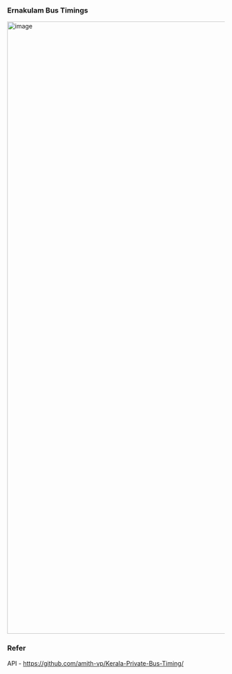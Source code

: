 ### Ernakulam Bus Timings

<img width="1417" alt="image" src="https://github.com/abhirampai/ernakulam-bus-timings/assets/36255896/f2d3a92d-57f4-4bd5-bb8b-6ba1d48a4f5b">


### Refer
API - https://github.com/amith-vp/Kerala-Private-Bus-Timing/
